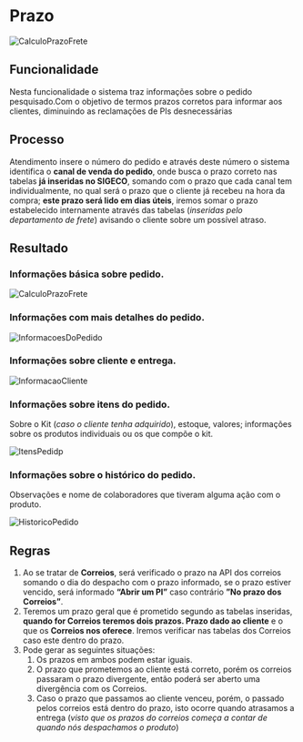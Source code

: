 # Prazo

![CalculoPrazoFrete](http://developers.connectparts.com.br/imagens/calucloPrazoFrete01.png)

## Funcionalidade

Nesta funcionalidade o sistema traz informações sobre o pedido pesquisado.Com o objetivo de termos prazos corretos para informar aos clientes, diminuindo as reclamações de PIs desnecessárias

## Processo

Atendimento insere o número do pedido e através deste número o sistema identifica o **canal de venda do pedido**, onde busca o prazo correto nas tabelas **já inseridas no SIGECO**, somando com o prazo que cada canal tem individualmente, no qual será o prazo que o cliente já recebeu na hora da compra; **este prazo será lido em dias úteis**, iremos somar o prazo estabelecido internamente através das tabelas \(_inseridas pelo departamento de frete_\) avisando o cliente sobre um possível atraso.

## Resultado

### Informações básica sobre **pedido**.

![CalculoPrazoFrete](http://developers.connectparts.com.br/imagens/calucloPrazoFrete02.png)

### Informações com mais detalhes do **pedido**.

![InformacoesDoPedido](http://developers.connectparts.com.br/imagens/calucloPrazoFrete04.png)

### Informações sobre **cliente** e **entrega**.

![InformacaoCliente](http://developers.connectparts.com.br/imagens/calucloPrazoFrete05.png)

### Informações sobre **itens do pedido**.

Sobre o Kit \(_caso o cliente tenha adquirido_\), estoque, valores; informações sobre os produtos individuais ou os que compõe o kit.

![ItensPedidp](http://developers.connectparts.com.br/imagens/calucloPrazoFrete06.png)

### Informações sobre o **histórico** do pedido.

Observações e nome de colaboradores que tiveram alguma ação com o produto.

![HistoricoPedido](http://developers.connectparts.com.br/imagens/calucloPrazoFrete07.png)

## Regras

1. Ao se tratar de **Correios**, será verificado o prazo na API dos correios somando o dia do despacho com o prazo informado, se o prazo estiver vencido, será informado **“Abrir um PI”** caso contrário **”No prazo dos Correios”**.
2. Teremos um prazo geral que é prometido segundo as tabelas inseridas, **quando for Correios teremos dois prazos. Prazo dado ao cliente** e o que os **Correios nos oferece**. Iremos verificar nas tabelas dos Correios caso este dentro do prazo.
3. Pode gerar as seguintes situações:
   1. Os prazos em ambos podem estar iguais.
   2. O prazo que prometemos ao cliente está correto, porém os correios passaram o prazo divergente, então poderá ser aberto uma divergência com os Correios.
   3. Caso o prazo que passamos ao cliente venceu, porém, o passado pelos correios está dentro do prazo, isto ocorre quando atrasamos a entrega \(_visto que os prazos do correios começa a contar de quando nós despachamos o produto_\)

